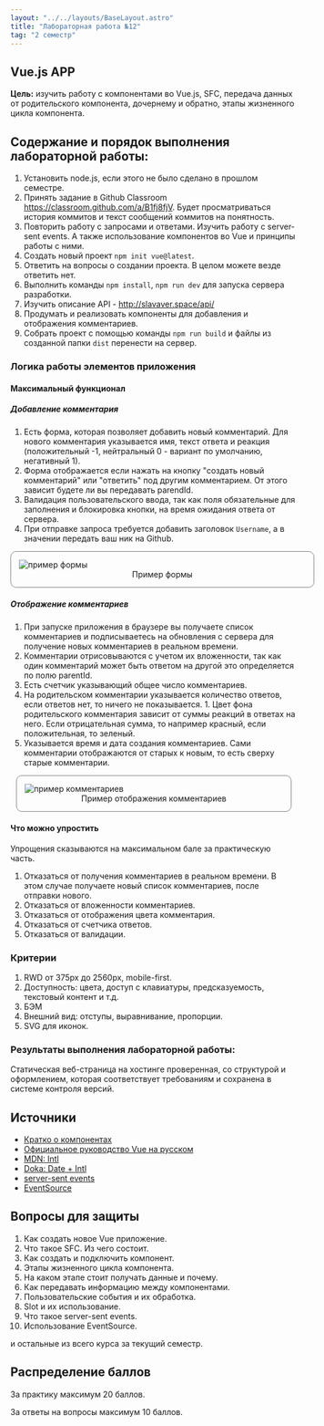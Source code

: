 ```yaml
---
layout: "../../layouts/BaseLayout.astro"
title: "Лабораторная работа №12"
tag: "2 семестр"
---
```


## Vue.js APP

**Цель:** изучить работу с компонентами во Vue.js, SFC, передача данных от родительского компонента, дочернему и обратно, этапы жизненного цикла компонента.

## Содержание и порядок выполнения лабораторной работы:

1. Установить node.js, если этого не было сделано в прошлом семестре.
1. Принять задание в Github Classroom https://classroom.github.com/a/B1fj8fjV. Будет просматриваться история коммитов и текст сообщений коммитов на понятность.
1. Повторить работу с запросами и ответами. Изучить работу с server-sent events. А также использование компонентов во Vue и принципы работы с ними.
1. Создать новый проект `npm init vue@latest`.
1. Ответить на вопросы о создании проекта. В целом можете везде ответить нет.
1. Выполнить команды `npm install`, `npm run dev` для запуска сервера разработки.
1. Изучить описание API - http://slavaver.space/api/
1. Продумать и реализовать компоненты для добавления и отображения комментариев.
1. Собрать проект с помощью команды `npm run build` и файлы из созданной папки `dist` перенести на сервер.

### Логика работы элементов приложения

#### Максимальный функционал

##### Добавление комментария

1. Есть форма, которая позволяет добавить новый комментарий. Для нового комментария указывается имя, текст ответа и реакция (положительный -1, нейтральный 0 - вариант по умолчанию, негативный 1).
1. Форма отображается если нажать на кнопку "создать новый комментарий" или "ответить" под другим комментарием. От этого зависит будете ли вы передавать parendId.
1. Валидация пользовательского ввода, так как поля обязательные для заполнения и блокировка кнопки, на время ожидания ответа от сервера.
1. При отправке запроса требуется добавить заголовок `Username`, а в значении передать ваш ник на Github.

<figure style="border: 1px solid grey; border-radius: 10px; padding: 1em; width: 100%; margin-inline: auto;">
<img src="/web-course-site/comment.jpg" alt="пример формы" style="margin: 0 auto;">
<figcaption style="text-align: center">Пример формы</figcaption>
</figure>

##### Отображение комментариев

1. При запуске приложения в браузере вы получаете список комментариев и подписываетесь на обновления с сервера для получение новых комментариев в реальном времени.
1. Комментарии отрисовываются с учетом их вложенности, так как один комментарий может быть ответом на другой это определяется по полю parentId.
1. Есть счетчик указывающий общее число комментариев.
1. На родительском комментарии указывается количество ответов, если ответов нет, то ничего не показывается. 1. Цвет фона родительского комментария зависит от суммы реакций в ответах на него. Если отрицательная сумма, то например красный, если положительная, то зеленый.
1. Указывается время и дата создания комментариев. Сами комментарии отображаются от старых к новым, то есть сверху старые комментарии.

<figure style="border: 1px solid grey; border-radius: 10px; padding: 1em; width: 90%; margin-inline: auto;">
<img src="/web-course-site/show-comments.jpg" alt="пример комментариев" style="margin: 0 auto;">
<figcaption style="text-align: center">Пример отображения комментариев</figcaption>
</figure>

#### Что можно упростить

Упрощения сказываются на максимальном бале за практическую часть.

1. Отказаться от получения комментариев в реальном времени. В этом случае получаете новый список комментариев, после отправки нового.
1. Отказаться от вложенности комментариев.
1. Отказаться от отображения цвета комментария.
1. Отказаться от счетчика ответов.
1. Отказаться от валидации.

### Критерии

1. RWD от 375px до 2560px, mobile-first.
1. Доступность: цвета, доступ с клавиатуры, предсказуемость, текстовый контент и т.д.
1. БЭМ
1. Внешний вид: отступы, выравнивание, пропорции.
1. SVG для иконок.

### Результаты выполнения лабораторной работы:

Статическая веб-страница на хостинге проверенная, со структурой и оформлением, которая соответствует требованиям и сохранена в системе контроля версий.

## Источники

- [Кратко о компонентах](https://vuejs.org/guide/essentials/component-basics.html)
- [Официальное руководство Vue на русском](https://v3.ru.vuejs.org/ru/guide/introduction.html)
- [MDN: Intl](https://developer.mozilla.org/ru/docs/Web/JavaScript/Reference/Global_Objects/Intl)
- [Doka: Date + Intl](https://doka.guide/js/date/)
- [server-sent events](https://developer.mozilla.org/ru/docs/Web/API/Server-sent_events/Using_server-sent_events)
- [EventSource](https://developer.mozilla.org/en-US/docs/Web/API/EventSource)

## Вопросы для защиты

1. Как создать новое Vue приложение.
1. Что такое SFC. Из чего состоит.
1. Как создать и подключить компонент.
1. Этапы жизненного цикла компонента.
1. На каком этапе стоит получать данные и почему.
1. Как передавать информацию между компонентами.
1. Пользовательские события и их обработка.
1. Slot и их использование.
1. Что такое server-sent events.
1. Использование EventSource.

и остальные из всего курса за текущий семестр.

## Распределение баллов

За практику максимум 20 баллов.

За ответы на вопросы максимум 10 баллов.
